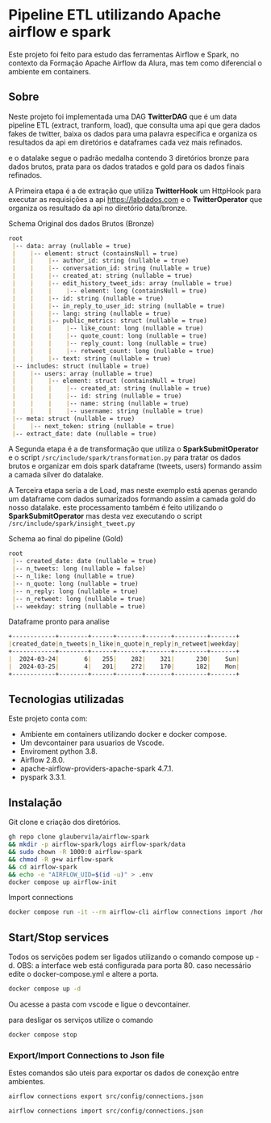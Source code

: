 # Pipeline ETL utilizando Apache airflow e spark

Este projeto foi feito para estudo das ferramentas Airflow e Spark, no contexto da Formação Apache Airflow da Alura, mas tem como diferencial o ambiente em containers.

## Sobre

Neste projeto foi implementada uma DAG **TwitterDAG** que é um data pipeline ETL (extract, tranform, load), que consulta uma api que gera dados fakes de twitter, baixa os dados para uma palavra especifica e organiza os resultados da api em diretórios e dataframes cada vez mais refinados.

e o datalake segue o padrão medalha contendo 3 diretórios bronze para dados brutos, prata para os dados tratados e gold para os dados finais refinados.

A Primeira etapa é a de extração que utiliza **TwitterHook** um HttpHook para executar as requisições a api <https://labdados.com> e o **TwitterOperator** que organiza os resultado da api no diretório data/bronze.

Schema Original dos dados Brutos (Bronze) 

```markdown
root
 |-- data: array (nullable = true)
 |    |-- element: struct (containsNull = true)
 |    |    |-- author_id: string (nullable = true)
 |    |    |-- conversation_id: string (nullable = true)
 |    |    |-- created_at: string (nullable = true)
 |    |    |-- edit_history_tweet_ids: array (nullable = true)
 |    |    |    |-- element: long (containsNull = true)
 |    |    |-- id: string (nullable = true)
 |    |    |-- in_reply_to_user_id: string (nullable = true)
 |    |    |-- lang: string (nullable = true)
 |    |    |-- public_metrics: struct (nullable = true)
 |    |    |    |-- like_count: long (nullable = true)
 |    |    |    |-- quote_count: long (nullable = true)
 |    |    |    |-- reply_count: long (nullable = true)
 |    |    |    |-- retweet_count: long (nullable = true)
 |    |    |-- text: string (nullable = true)
 |-- includes: struct (nullable = true)
 |    |-- users: array (nullable = true)
 |    |    |-- element: struct (containsNull = true)
 |    |    |    |-- created_at: string (nullable = true)
 |    |    |    |-- id: string (nullable = true)
 |    |    |    |-- name: string (nullable = true)
 |    |    |    |-- username: string (nullable = true)
 |-- meta: struct (nullable = true)
 |    |-- next_token: string (nullable = true)
 |-- extract_date: date (nullable = true)
```

A Segunda etapa é a de transformação que utiliza o **SparkSubmitOperator** e o script `/src/include/spark/transformation.py` para tratar os dados brutos e organizar em dois spark dataframe (tweets, users) formando assim a camada silver do datalake.

A Terceira etapa seria a de Load, mas neste exemplo está apenas gerando um dataframe com dados sumarizados formando assim a camada gold do nosso datalake. este processamento também é feito utilizando o **SparkSubmitOperator** mas desta vez executando o script `/src/include/spark/insight_tweet.py`

Schema ao final do pipeline (Gold)

```markdown
root
 |-- created_date: date (nullable = true)
 |-- n_tweets: long (nullable = false)
 |-- n_like: long (nullable = true)
 |-- n_quote: long (nullable = true)
 |-- n_reply: long (nullable = true)
 |-- n_retweet: long (nullable = true)
 |-- weekday: string (nullable = true)
```

Dataframe pronto para analise

```markdown
+------------+--------+------+-------+-------+---------+-------+
|created_date|n_tweets|n_like|n_quote|n_reply|n_retweet|weekday|
+------------+--------+------+-------+-------+---------+-------+
|  2024-03-24|       6|   255|    282|    321|      230|    Sun|
|  2024-03-25|       4|   201|    272|    170|      182|    Mon|
+------------+--------+------+-------+-------+---------+-------+
```

## Tecnologias utilizadas

Este projeto conta com:

- Ambiente em containers utilizando docker e docker compose.
- Um devcontainer para usuarios de Vscode.
- Enviroment python 3.8.
- Airflow 2.8.0.
- apache-airflow-providers-apache-spark 4.7.1.
- pyspark 3.3.1.

## Instalação

Git clone e criação dos diretórios.

```bash
gh repo clone glaubervila/airflow-spark
&& mkdir -p airflow-spark/logs airflow-spark/data
&& sudo chown -R 1000:0 airflow-spark
&& chmod -R g+w airflow-spark
&& cd airflow-spark
&& echo -e "AIRFLOW_UID=$(id -u)" > .env
docker compose up airflow-init
```

Import connections

```bash
docker compose run -it --rm airflow-cli airflow connections import /home/airflow/workspaces/airflow-spark/src/config/connections.json
```

## Start/Stop services

Todos os servições podem ser ligados utilizando o comando compose up -d. 
OBS: a interface web está configurada para porta 80. caso necessário edite o docker-compose.yml e altere a porta.

```bash
docker compose up -d
```

Ou acesse a pasta com vscode e ligue o devcontainer.

para desligar os serviços utilize o comando

```bash
docker compose stop
```

### Export/Import Connections to Json file

Estes comandos são uteis para exportar os dados de conexção entre ambientes.

```bash
airflow connections export src/config/connections.json
```

```bash
airflow connections import src/config/connections.json
```
